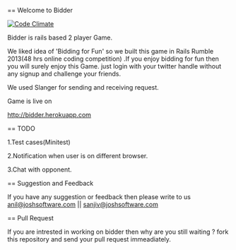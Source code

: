 == Welcome to Bidder

[![Code Climate](https://codeclimate.com/github/anilmaurya/bidder/badges/gpa.svg)](https://codeclimate.com/github/anilmaurya/bidder)

Bidder is rails based 2 player Game.

We liked idea of 'Bidding for Fun' so we built this game in Rails Rumble 2013(48 hrs online coding competition) .If you enjoy bidding for fun then you will surely enjoy this Game.
just login with your twitter handle without any signup and challenge your friends.

We used Slanger for sending and receiving request.


Game is live on

http://bidder.herokuapp.com

== TODO

1.Test cases(Minitest)

2.Notification when user is on different browser.

3.Chat with opponent.

== Suggestion and Feedback

If you have any suggestion or feedback then please write to us anil@joshsoftware.com || sanjiv@joshsoftware.com

== Pull Request

If you are intrested in working on bidder then why are you still waiting ? fork this repository and send your pull request immeadiately.
